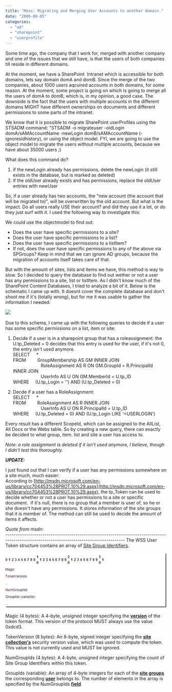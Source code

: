 ```yaml
---
title: "Moss: Migrating and Merging User Accounts to another domain."
date: "2009-08-05"
categories: 
  - "ad"
  - "sharepoint"
  - "userprofile"
---
```


Some time ago, the company that I work for, merged with another company and one of the issues that we still have, is that the users of both companies till reside in different domains.

At the moment, we have a SharePoint  Intranet which is accessible for both domains, lets say domain domA and domB. Since the merge of the two companies, about 1000 users aqcuired accounts in both domains, for some reason. At the moment, some project is going on which is going to merge all the users of domA to domB, which is, in my opinion, a good case. The downside is the fact that the users with multiple accounts in the different domains MIGHT have different ownerships on documents and different permissions to some parts of the intranet.

We know that it is possible to migrate SharePoint userProfiles using the STSADM command: "STSADM -o migrateuser -oldLogin domA/sAMAccountName -newLogin domB/sAMAccountName (-ignoresidhistory), or using the object model. FYI, we are going to use the object model to migrate the users without multiple accounts, because we have about 35000 users ;)

What does this command do?  
1) if the newLogin already has permissions, delete the newLogin (it still exists in the database, but is marked as deleted)  
2) if the oldUser already exists and has permissions, replace the oldUser entries with newUser

So, if a user already has two accounts, the "new account (the account that will be migrated to)", will be overwritten by the old account. But what is the impact. Do all users really USE their account? and did they use it a lot, or do they just surf with it. I used the following way to investigate this:

We could use the objectmodel to find out:

- Does the user have specific permissions to a site?
- Does the user have specific permissions to a list?
- Does the user have specific permissions to a listItem?
- If not, does the user have specific permissions to any of the above via SPGroups? Keep in mind that we can ignore AD groups, because the migration of accounts itself takes care of that.

But with the amount of sites, lists and items we have, this method is way to slow. So I decided to query the database to find out wether or not a user has any permissions to a site, list or listItem. As I didn't know much of the SharePoint Content Databases, I tried to analyze a bit of it. Below is the schematic I came up with. It doesnt cover the complete database and don't shoot me if it's (totally wrong), but for me it was usable to gather the information I needed:

[![](images/5775.sharepoint-diagram.JPG)](http://bloggingabout.net/cfs-file.ashx/__key/CommunityServer.Blogs.Components.WeblogFiles/bas/5775.sharepoint-diagram.JPG)

Due to this schema, I came up with the following queries to decide if a user has some specific permissions on a list, item or site:

1) Decide if a user is in a sharepoint group that has a roleassignment: the U.tp\_Deleted = 0 decides that this entry is used for the user, if it's not 0, the entry isn't used anymore.  
SELECT     \*  
FROM         GroupMembership AS GM INNER JOIN  
                      RoleAssignment AS R ON GM.GroupId = R.PrincipalId INNER JOIN  
                      UserInfo AS U ON GM.MemberId = U.tp\_ID  
WHERE     (U.tp\_Login = '<USERLOGIN>') AND (U.tp\_Deleted = 0)

2) Decde if a user has a RoleAssignment:  
SELECT     \*  
FROM         RoleAssignment AS R INNER JOIN  
                      UserInfo AS U ON R.PrincipalId = U.tp\_ID  
WHERE     (U.tp\_Deleted = 0) AND (U.tp\_Login LIKE '<USERLOGIN')

Every result has a different ScopeId, which can be assigned to the AllList, All Docs or the Webs table. So by creating a new query, there can exactly be decided to what group, item. list and site a user has access to.

_Note: a role assignment is deleted if it isn't used anymore, I believe, though I didn't test this thoroughly._

**_UPDATE:_**

I just found out that I can verify if a user has any permissions somewhere on a site much, much easier:  
According to [http://msdn.microsoft.com/en-us/library/cc704453%28PROT.10%29.aspx](http://msdn.microsoft.com/en-us/library/cc704453%28PROT.10%29.aspx), the tp\_Token can be used to decide whether or not a user has permissions to a site or specific document.  if it's null, there is no group that a member is user of, so he or she doesn't have any permissions. It stores information of the site groups that it is member of. The method can still be used to decide the amount of items it affects.

_Quote from msdn:_  
\---------------------------------------------------------------------------------------------------------------------------------------- 
The WSS User Token structure contains an array of [Site Group Identifiers](http://msdn.microsoft.com/en-us/library/cc704403%28PROT.10%29.aspx).

[![image](images/image_thumb.png "image")](http://blog.baslijten.com/wp-content/uploads/2013/11/image.png)

Magic (4 bytes): A 4-byte, unsigned integer specifying the [**version**](http://msdn.microsoft.com/en-us/library/cc704372%28PROT.10%29.aspx) of the token format. This version of the protocol MUST always use the value 0xdcd3.

TokenVersion (8 bytes): An 8-byte, signed integer specifying the [**site collection's**](http://msdn.microsoft.com/en-us/library/cc704372%28PROT.10%29.aspx) security version value, which was used to compute the token. This value is not currently used and MUST be ignored.

NumGroupIds (4 bytes): A 4-byte, unsigned integer specifying the count of Site Group Identifiers within this token.

GroupIds (variable): An array of 4-byte integers for each of the [**site groups**](http://msdn.microsoft.com/en-us/library/cc704372%28PROT.10%29.aspx) the corresponding [**user**](http://msdn.microsoft.com/en-us/library/cc704372%28PROT.10%29.aspx) belongs to. The number of elements in the array is specified by the NumGroupIds [**field**](http://msdn.microsoft.com/en-us/library/cc704372%28PROT.10%29.aspx).
